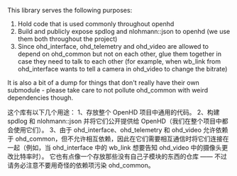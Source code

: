 This library serves the following purposes:
1) Hold code that is used commonly throughout openhd 
2) Build and publicly expose spdlog and nlohmann::json to openhd (we use them both
   throughout the project)
3) Since ohd_interface, ohd_telemetry and ohd_video are allowed to depend on ohd_common
    but not on each other, glue them together in case they need to talk to each other
   (for example, when wb_link from ohd_interface wants to tell a camera in ohd_video to change the bitrate)

It is also a bit of a dump for things that don't really have their own submodule -
please take care to not pollute ohd_common with weird dependencies though.

这个库有以下几个用途：
1、存放整个 OpenHD 项目中通用的代码。
2、构建 spdlog 和 nlohmann::json 并将它们公开提供给 OpenHD（我们在整个项目中都会使用它们）。
3、由于 ohd_interface、ohd_telemetry 和 ohd_video 允许依赖于 ohd_common，但不允许相互依赖，因此在它们需要相互通信时将它们连接在一起（例如，当 ohd_interface 中的 wb_link 想要告知 ohd_video 中的摄像头更改比特率时）。
它也有点像一个存放那些没有自己子模块的东西的仓库 —— 不过请务必注意不要用奇怪的依赖项污染 ohd_common。